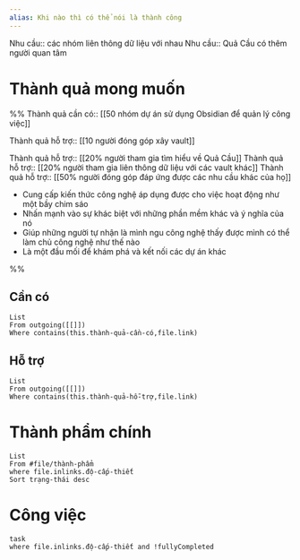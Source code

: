 ```yaml
---
alias: Khi nào thì có thể nói là thành công
---
```

Nhu cầu:: các nhóm liên thông dữ liệu với nhau
Nhu cầu:: Quả Cầu có thêm người quan tâm

# Thành quả mong muốn
%%
Thành quả cần có:: [[50 nhóm dự án sử dụng Obsidian để quản lý công việc]]

Thành quả hỗ trợ:: [[10 người đóng góp xây vault]]

Thành quả hỗ trợ:: [[20% người tham gia tìm hiểu về Quả Cầu]]
Thành quả hỗ trợ:: [[20% người tham gia liên thông dữ liệu với các vault khác]]
Thành quả hỗ trợ:: [[50% người đóng góp đáp ứng được các nhu cầu khác của họ]] 


- Cung cấp kiến thức công nghệ áp dụng được cho việc hoạt động như một bầy chim sáo
- Nhấn mạnh vào sự khác biệt với những phần mềm khác và ý nghĩa của nó
- Giúp những người tự nhận là mình ngu công nghệ thấy được mình có thể làm chủ công nghệ như thế nào
- Là một đầu mối để khám phá và kết nối các dự án khác

%%
## Cần có
```dataview
List
From outgoing([[]])
Where contains(this.thành-quả-cần-có,file.link)
```
## Hỗ trợ
```dataview
List
From outgoing([[]])
Where contains(this.thành-quả-hỗ-trợ,file.link)
```
# Thành phẩm chính
```dataview
List 
From #file/thành-phẩm 
where file.inlinks.độ-cấp-thiết
Sort trạng-thái desc
```

# Công việc
```dataview 
task
where file.inlinks.độ-cấp-thiết and !fullyCompleted
```
